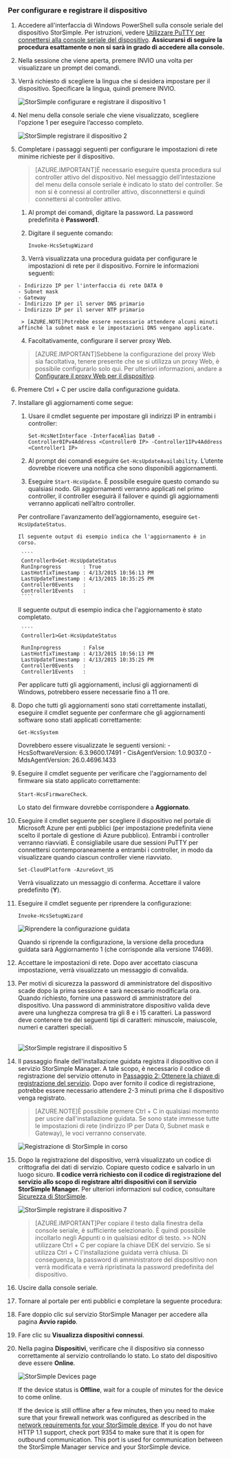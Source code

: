 
### Per configurare e registrare il dispositivo

1. Accedere all'interfaccia di Windows PowerShell sulla console seriale del dispositivo StorSimple. Per istruzioni, vedere [Utilizzare PuTTY per connettersi alla console seriale del dispositivo](#use-putty-to-connect-to-the-device-serial-console). **Assicurarsi di seguire la procedura esattamente o non si sarà in grado di accedere alla console.**

2. Nella sessione che viene aperta, premere INVIO una volta per visualizzare un prompt dei comandi.

3. Verrà richiesto di scegliere la lingua che si desidera impostare per il dispositivo. Specificare la lingua, quindi premere INVIO.

    ![StorSimple configurare e registrare il dispositivo 1](./media/storsimple-configure-and-register-device-gov/HCS_RegisterYourDevice1-gov-include.png)

4. Nel menu della console seriale che viene visualizzato, scegliere l'opzione 1 per eseguire l’accesso completo.

    ![StorSimple registrare il dispositivo 2](./media/storsimple-configure-and-register-device-gov/HCS_RegisterYourDevice2-gov-include.png)
  
5. Completare i passaggi seguenti per configurare le impostazioni di rete minime richieste per il dispositivo.

    > [AZURE.IMPORTANT]È necessario eseguire questa procedura sul controller attivo del dispositivo. Nel messaggio dell’intestazione del menu della console seriale è indicato lo stato del controller. Se non si è connessi al controller attivo, disconnettersi e quindi connettersi al controller attivo.

      1. Al prompt dei comandi, digitare la password. La password predefinita è **Password1**.

      2. Digitare il seguente comando:

           `Invoke-HcsSetupWizard`

      3. Verrà visualizzata una procedura guidata per configurare le impostazioni di rete per il dispositivo. Fornire le informazioni seguenti:

       - Indirizzo IP per l'interfaccia di rete DATA 0
       - Subnet mask
       - Gateway
       - Indirizzo IP per il server DNS primario
       - Indirizzo IP per il server NTP primario
 
        > [AZURE.NOTE]Potrebbe essere necessario attendere alcuni minuti affinché la subnet mask e le impostazioni DNS vengano applicate.

      4. Facoltativamente, configurare il server proxy Web.

      >[AZURE.IMPORTANT]Sebbene la configurazione del proxy Web sia facoltativa, tenere presente che se si utilizza un proxy Web, è possibile configurarlo solo qui. Per ulteriori informazioni, andare a [Configurare il proxy Web per il dispositivo](https://msdn.microsoft.com/library/azure/dn764937.aspx).

6. Premere Ctrl + C per uscire dalla configurazione guidata.
 
7. Installare gli aggiornamenti come segue:
      1. Usare il cmdlet seguente per impostare gli indirizzi IP in entrambi i controller:

         `Set-HcsNetInterface -InterfaceAlias Data0 -Controller0IPv4Address <Controller0 IP> -Controller1IPv4Address <Controller1 IP>`

      2. Al prompt dei comandi eseguire `Get-HcsUpdateAvailability`. L’utente dovrebbe ricevere una notifica che sono disponibili aggiornamenti.

      3. Eseguire `Start-HcsUpdate`. È possibile eseguire questo comando su qualsiasi nodo. Gli aggiornamenti verranno applicati nel primo controller, il controller eseguirà il failover e quindi gli aggiornamenti verranno applicati nell’altro controller.

      Per controllare l'avanzamento dell’aggiornamento, eseguire `Get-HcsUpdateStatus`.

       Il seguente output di esempio indica che l'aggiornamento è in corso.
  
        ````
        Controller0>Get-HcsUpdateStatus
        RunInprogress       : True
        LastHotfixTimestamp : 4/13/2015 10:56:13 PM
        LastUpdateTimestamp : 4/13/2015 10:35:25 PM
        Controller0Events   :
        Controller1Events   : 
        ````
 
     Il seguente output di esempio indica che l'aggiornamento è stato completato.

        ````
        Controller1>Get-HcsUpdateStatus

        RunInprogress       : False
        LastHotfixTimestamp : 4/13/2015 10:56:13 PM
        LastUpdateTimestamp : 4/13/2015 10:35:25 PM
        Controller0Events   :
        Controller1Events   :

      Per applicare tutti gli aggiornamenti, inclusi gli aggiornamenti di Windows, potrebbero essere necessarie fino a 11 ore.

8. Dopo che tutti gli aggiornamenti sono stati correttamente installati, eseguire il cmdlet seguente per confermare che gli aggiornamenti software sono stati applicati correttamente:

     `Get-HcsSystem`

    Dovrebbero essere visualizzate le seguenti versioni: -HcsSoftwareVersion: 6.3.9600.17491 - CisAgentVersion: 1.0.9037.0 - MdsAgentVersion: 26.0.4696.1433
 
9. Eseguire il cmdlet seguente per verificare che l'aggiornamento del firmware sia stato applicato correttamente:

    `Start-HcsFirmwareCheck`.

     Lo stato del firmware dovrebbe corrispondere a **Aggiornato**.

10. Eseguire il cmdlet seguente per scegliere il dispositivo nel portale di Microsoft Azure per enti pubblici (per impostazione predefinita viene scelto il portale di gestione di Azure pubblico). Entrambi i controller verranno riavviati. È consigliabile usare due sessioni PuTTY per connettersi contemporaneamente a entrambi i controller, in modo da visualizzare quando ciascun controller viene riavviato.

     `Set-CloudPlatform -AzureGovt_US`

    Verrà visualizzato un messaggio di conferma. Accettare il valore predefinito (**Y**).

11. Eseguire il cmdlet seguente per riprendere la configurazione:

     `Invoke-HcsSetupWizard`

     ![Riprendere la configurazione guidata](./media/storsimple-configure-and-register-device-gov/HCS_ResumeSetup-gov-include.png)

    Quando si riprende la configurazione, la versione della procedura guidata sarà Aggiornamento 1 (che corrisponde alla versione 17469).

12. Accettare le impostazioni di rete. Dopo aver accettato ciascuna impostazione, verrà visualizzato un messaggio di convalida.
 
13. Per motivi di sicurezza la password di amministratore del dispositivo scade dopo la prima sessione e sarà necessario modificarla ora. Quando richiesto, fornire una password di amministratore del dispositivo. Una password di amministratore dispositivo valida deve avere una lunghezza compresa tra gli 8 e i 15 caratteri. La password deve contenere tre dei seguenti tipi di caratteri: minuscole, maiuscole, numeri e caratteri speciali.

	<br/>![StorSimple registrare il dispositivo 5](./media/storsimple-configure-and-register-device-gov/HCS_RegisterYourDevice5_gov-include.png)

14. Il passaggio finale dell'installazione guidata registra il dispositivo con il servizio StorSimple Manager. A tale scopo, è necessario il codice di registrazione del servizio ottenuto in [Passaggio 2: Ottenere la chiave di registrazione del servizio](storsimple-get-service-registration-key-gov.md). Dopo aver fornito il codice di registrazione, potrebbe essere necessario attendere 2-3 minuti prima che il dispositivo venga registrato.

      >[AZURE.NOTE]È possibile premere Ctrl + C in qualsiasi momento per uscire dall'installazione guidata. Se sono state immesse tutte le impostazioni di rete (indirizzo IP per Data 0, Subnet mask e Gateway), le voci verranno conservate.

	![Registrazione di StorSimple in corso](./media/storsimple-configure-and-register-device-gov/HCS_RegistrationProgress-gov-include.png)

15. Dopo la registrazione del dispositivo, verrà visualizzato un codice di crittografia dei dati di servizio. Copiare questo codice e salvarlo in un luogo sicuro. **Il codice verrà richiesto con il codice di registrazione del servizio allo scopo di registrare altri dispositivi con il servizio StorSimple Manager.** Per ulteriori informazioni sul codice, consultare [Sicurezza di StorSimple](../articles/storsimple/storsimple-security.md).
	
	![StorSimple registrare il dispositivo 7](./media/storsimple-configure-and-register-device-gov/HCS_RegisterYourDevice7_gov-include.png)

      >[AZURE.IMPORTANT]Per copiare il testo dalla finestra della console seriale, è sufficiente selezionarlo. È quindi possibile incollarlo negli Appunti o in qualsiasi editor di testo. >> NON utilizzare Ctrl + C per copiare la chiave DEK del servizio. Se si utilizza Ctrl + C l'installazione guidata verrà chiusa. Di conseguenza, la password di amministratore del dispositivo non verrà modificata e verrà ripristinata la password predefinita del dispositivo.

16. Uscire dalla console seriale.

17. Tornare al portale per enti pubblici e completare la seguente procedura:
  1. Fare doppio clic sul servizio StorSimple Manager per accedere alla pagina **Avvio rapido**.
  2. Fare clic su **Visualizza dispositivi connessi**.
  3. Nella pagina **Dispositivi**, verificare che il dispositivo sia connesso correttamente al servizio controllando lo stato. Lo stato del dispositivo deve essere **Online**.
   
    	![StorSimple Devices page](./media/storsimple-configure-and-register-device-gov/HCS_DeviceOnline-gov-include.png) 
  
        If the device status is **Offline**, wait for a couple of minutes for the device to come online. 
      
        If the device is still offline after a few minutes, then you need to make sure that your firewall network was configured as described in the [network requirements for your StorSimple device](https://msdn.microsoft.com/library/dn772371.aspx). If you do not have HTTP 1.1 support, check port 9354 to make sure that it is open for outbound communication. This port is used for communication between the StorSimple Manager service and your StorSimple device.
     
        

<!---HONumber=July15_HO2-->